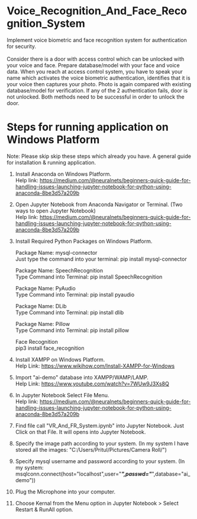 # Voice_Recognition_And_Face_Recognition_System
Implement voice biometric and face recognition system for authentication for security.<br><br> 
Consider there is a door with access control which can be unlocked with your voice and face. Prepare database/model with your face and voice data. When you reach at access control system, you have to speak your name which activates the voice biometric authentication, identifies that it is your voice then captures your photo. Photo is again compared with existing database/model for verification. If any of the 2 authentication fails, door is not unlocked. Both methods need to be successful in order to unlock the door.<br> 

Steps for running application on Windows Platform
===================================================
Note: Please skip skip these steps which already you have. 
      A general guide for installation & running application. 

1) Install Anaconda on Windows Platform.<br>
   Help link: https://medium.com/@neuralnets/beginners-quick-guide-for-handling-issues-launching-jupyter-notebook-for-python-using-anaconda-8be3d57a209b
 
2) Open Jupyter Notebook from Anaconda Navigator or Terminal. (Two ways to open Jupyter Notebook) <br>
   Help link: https://medium.com/@neuralnets/beginners-quick-guide-for-handling-issues-launching-jupyter-notebook-for-python-using-anaconda-8be3d57a209b

3) Install Required Python Packages on Windows Platform.

   Package Name: mysql-connector<br>
   Just type the command into your terminal: pip install mysql-connector

   Package Name: SpeechRecognition<br> 
   Type Command into Terminal: pip install SpeechRecognition

   Package Name: PyAudio<br>
   Type Command into Terminal: pip install pyaudio   
 
   Package Name: DLib<br>
   Type Command into Terminal: pip install dlib

   Package Name: Pillow<br>	
   Type Command into Terminal: pip install pillow
   
   Face Recognition<br>
   pip3 install face_recognition

4) Install XAMPP on Windows Platform.<br>
   Help Link: https://www.wikihow.com/Install-XAMPP-for-Windows

5) Import "ai-demo" database into XAMPP/WAMP/LAMP.<br>
   Help Link: https://www.youtube.com/watch?v=7WUw9J3Xs8Q
 
6) In Jupyter Notebook Select File Menu.<br>
   Help link: https://medium.com/@neuralnets/beginners-quick-guide-for-handling-issues-launching-jupyter-notebook-for-python-using-anaconda-8be3d57a209b 

7) Find file call "VR_And_FR_System.ipynb" into Jupyter Notebook. Just Click on that File. It will opens into Jupyter Notebook.

8) Specify the image path according to your system. (In my system I have stored all the images: "C:/Users/Pritul/Pictures/Camera Roll/")

9) Specify mysql username and password according to your system. (In my system: msqlconn.connect(host="localhost",user="*****",passwd="*****",database="ai_demo"))

9) Plug the Microphone into your computer.

10) Choose Kernal from the Menu option in Jupyter Notebook > Select Restart & RunAll option.
